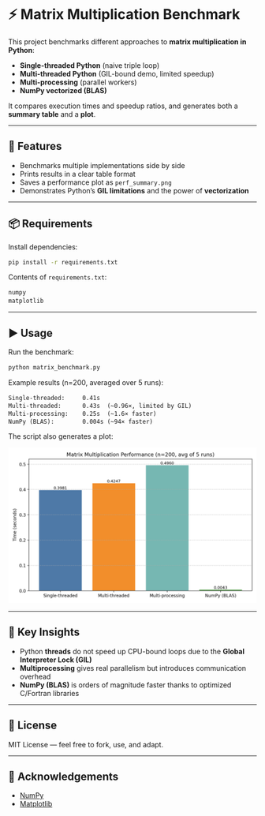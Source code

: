 # ⚡ Matrix Multiplication Benchmark

This project benchmarks different approaches to **matrix multiplication in Python**:

- **Single-threaded Python** (naive triple loop)
- **Multi-threaded Python** (GIL-bound demo, limited speedup)
- **Multi-processing** (parallel workers)
- **NumPy vectorized (BLAS)**

It compares execution times and speedup ratios, and generates both a **summary table** and a **plot**.

---

## 🚀 Features
- Benchmarks multiple implementations side by side  
- Prints results in a clear table format  
- Saves a performance plot as `perf_summary.png`  
- Demonstrates Python’s **GIL limitations** and the power of **vectorization**  

---

## 📦 Requirements

Install dependencies:

```bash
pip install -r requirements.txt
```

Contents of `requirements.txt`:
```txt
numpy
matplotlib
```

---

## ▶️ Usage

Run the benchmark:

```bash
python matrix_benchmark.py
```

Example results (n=200, averaged over 5 runs):

```
Single-threaded:     0.41s
Multi-threaded:      0.43s  (~0.96×, limited by GIL)
Multi-processing:    0.25s  (~1.6× faster)
NumPy (BLAS):        0.004s (~94× faster)
```

The script also generates a plot:

![Performance Plot](docs/perf_summary.png)

---

## 🧠 Key Insights
- Python **threads** do not speed up CPU-bound loops due to the **Global Interpreter Lock (GIL)**  
- **Multiprocessing** gives real parallelism but introduces communication overhead  
- **NumPy (BLAS)** is orders of magnitude faster thanks to optimized C/Fortran libraries  

---

## 📜 License
MIT License — feel free to fork, use, and adapt.

---

## 🙌 Acknowledgements
- [NumPy](https://numpy.org/)  
- [Matplotlib](https://matplotlib.org/)  
